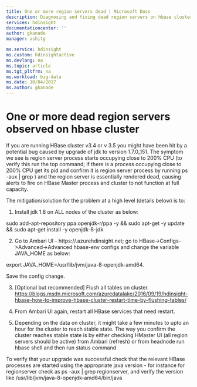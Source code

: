 ```yaml
---
title: One or more region servers dead | Microsoft Docs
description: Diagnosing and fixing dead region servers on hbase cluster
services: hdinsight
documentationcenter: ''
author: gkanade
manager: ashitg

ms.service: hdinsight
ms.custom: hdinsightactive
ms.devlang: na
ms.topic: article
ms.tgt_pltfrm: na
ms.workload: big-data
ms.date: 10/04/2017
ms.author: gkanade
---
```


# One or more dead region servers observed on hbase cluster

If you are running HBase cluster v3.4 or v 3.5 you might have been hit by a potential bug caused by upgrade of jdk to version 1.7.0_151. The symptom we see is region server process starts occupying close to 200% CPU (to verify this run the top command; if there is a process occupying close to 200% CPU get its pid and confirm it is region server process by running ps -aux | grep <pid>) and the region server is essentially rendered dead, causing alerts to fire on HBase Master process and cluster to not function at full capacity.

The mitigation/solution for the problem at a high level (details below) is to:

1.	Install jdk 1.8 on ALL nodes of the cluster as below:

sudo add-apt-repository ppa:openjdk-r/ppa -y && sudo apt-get -y update && sudo apt-get install -y openjdk-8-jdk 

2.	Go to Ambari UI - https://<clusterdnsname>.azurehdinsight.net; go to HBase->Configs->Advanced->Advanced hbase-env configs and change the variable JAVA_HOME as below:

export JAVA_HOME=/usr/lib/jvm/java-8-openjdk-amd64. 

Save the config change.

3.	[Optional but recommended] Flush all tables on cluster. https://blogs.msdn.microsoft.com/azuredatalake/2016/09/19/hdinsight-hbase-how-to-improve-hbase-cluster-restart-time-by-flushing-tables/

4.	From Ambari UI again, restart all HBase services that need restart.

5.	Depending on the data on cluster, it might take a few minutes to upto an hour for the cluster to reach stable state. The way you confirm the cluster reaches stable state is by either checking HMaster UI (all region servers should be active) from Ambari (refresh) or from headnode run hbase shell and then run status command

To verify that your upgrade was successful check that the relevant HBase processes are started using the appropriate java version - for instance for regionserver check as ps -aux | grep regionserver, and verify the version like /usr/lib/jvm/java-8-openjdk-amd64/bin/java  





